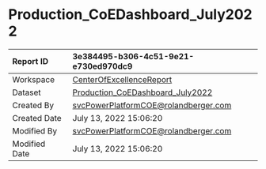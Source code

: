 



# Production_CoEDashboard_July2022

|Report ID|3e384495-b306-4c51-9e21-e730ed970dc9|
| :--- | :--- |
|Workspace|[CenterOfExcellenceReport](../Workspaces/CenterOfExcellenceReport.md)|
|Dataset|[Production_CoEDashboard_July2022](../Datasets/Production_CoEDashboard_July2022.md)|
|Created By|svcPowerPlatformCOE@rolandberger.com|
|Created Date|July 13, 2022 15:06:20|
|Modified By|svcPowerPlatformCOE@rolandberger.com|
|Modified Date|July 13, 2022 15:06:20|
